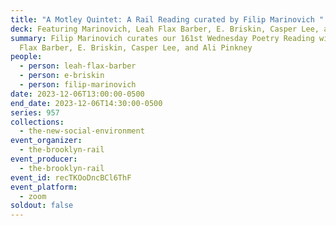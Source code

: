 ```yaml
---
title: "A Motley Quintet: A Rail Reading curated by Filip Marinovich "
deck: Featuring Marinovich, Leah Flax Barber, E. Briskin, Casper Lee, and Ali Pinkney
summary: Filip Marinovich curates our 161st Wednesday Poetry Reading with  Leah
  Flax Barber, E. Briskin, Casper Lee, and Ali Pinkney
people:
  - person: leah-flax-barber
  - person: e-briskin
  - person: filip-marinovich
date: 2023-12-06T13:00:00-0500
end_date: 2023-12-06T14:30:00-0500
series: 957
collections:
  - the-new-social-environment
event_organizer:
  - the-brooklyn-rail
event_producer:
  - the-brooklyn-rail
event_id: recTKOoDncBCl6ThF
event_platform:
  - zoom
soldout: false
---
```


